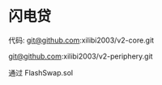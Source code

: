 # 闪电贷

代码:
git@github.com:xilibi2003/v2-core.git

git@github.com:xilibi2003/v2-periphery.git

通过
FlashSwap.sol
